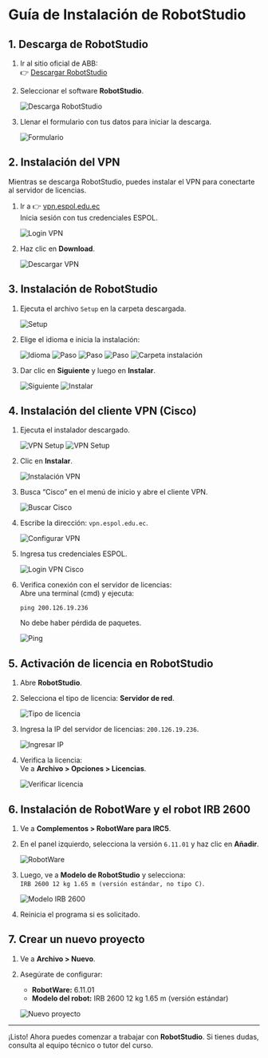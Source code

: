 # Guía de Instalación de RobotStudio

## 1. Descarga de RobotStudio

1. Ir al sitio oficial de ABB:  
   👉 [Descargar RobotStudio](https://new.abb.com/products/robotics/es/software-y-digital/descargas-de-software)

2. Seleccionar el software **RobotStudio**.

   ![Descarga RobotStudio](https://github.com/user-attachments/assets/c7d2ca2f-5017-419b-8f9d-e9fcf442cf3b)

3. Llenar el formulario con tus datos para iniciar la descarga.

   ![Formulario](https://github.com/user-attachments/assets/75bf66be-f7e4-4a08-a41c-f19085d245d0)

## 2. Instalación del VPN

Mientras se descarga RobotStudio, puedes instalar el VPN para conectarte al servidor de licencias.

1. Ir a 👉 [vpn.espol.edu.ec](https://vpn.espol.edu.ec)  
   Inicia sesión con tus credenciales ESPOL.

   ![Login VPN](https://github.com/user-attachments/assets/a38f6591-eafe-4ad4-b638-9ff7675b2ea4)

2. Haz clic en **Download**.

   ![Descargar VPN](https://github.com/user-attachments/assets/0d8ba164-4bf9-43d8-a3ae-fdd13d40501a)

## 3. Instalación de RobotStudio

1. Ejecuta el archivo `Setup` en la carpeta descargada.

   ![Setup](https://github.com/user-attachments/assets/4e521021-618b-4584-ba03-f61a7b822e20)

2. Elige el idioma e inicia la instalación:

   ![Idioma](https://github.com/user-attachments/assets/7931ee6d-0e09-4f3e-9832-a8b66b3b697c)
   ![Paso](https://github.com/user-attachments/assets/e597e0e0-93e3-4293-86d1-0fc4aa2489eb)
   ![Paso](https://github.com/user-attachments/assets/a4062ca9-0be7-4048-a5bb-7c800514e664)
   ![Paso](https://github.com/user-attachments/assets/a10130ef-d616-4d7d-b63d-2ed043bd582c)
   ![Carpeta instalación](https://github.com/user-attachments/assets/5277a317-783c-4a85-a30f-d499b4b96ca7)

3. Dar clic en **Siguiente** y luego en **Instalar**.

   ![Siguiente](https://github.com/user-attachments/assets/8cd2138f-c50b-4f46-a697-be54c7f7607f)
   ![Instalar](https://github.com/user-attachments/assets/cc374f72-84d6-4a56-a22a-6522a0c9cfcf)

## 4. Instalación del cliente VPN (Cisco)

1. Ejecuta el instalador descargado.

   ![VPN Setup](https://github.com/user-attachments/assets/660edad4-d6f1-48e5-a580-017b066e37c9)
   ![VPN Setup](https://github.com/user-attachments/assets/84ab538e-51b0-4d33-9b89-b28c17c3efd7)

2. Clic en **Instalar**.

   ![Instalación VPN](https://github.com/user-attachments/assets/4939d31f-e592-4741-a54d-a37facab43b5)

3. Busca “Cisco” en el menú de inicio y abre el cliente VPN.

   ![Buscar Cisco](https://github.com/user-attachments/assets/575b99b4-adfa-49d6-911b-d0fca942eed4)

4. Escribe la dirección: `vpn.espol.edu.ec`.

   ![Configurar VPN](https://github.com/user-attachments/assets/aa4024a0-9cc3-466a-94c2-d133231a14fb)

5. Ingresa tus credenciales ESPOL.

   ![Login VPN Cisco](https://github.com/user-attachments/assets/be70961b-0794-4930-b1a1-0d30300d749a)

6. Verifica conexión con el servidor de licencias:  
   Abre una terminal (cmd) y ejecuta:

   ```
   ping 200.126.19.236
   ```

   No debe haber pérdida de paquetes.

   ![Ping](https://github.com/user-attachments/assets/ed52bf41-4314-4a41-9241-777259b89e52)

## 5. Activación de licencia en RobotStudio

1. Abre **RobotStudio**.

2. Selecciona el tipo de licencia: **Servidor de red**.

   ![Tipo de licencia](https://github.com/user-attachments/assets/12796cb2-a906-4e79-a8cc-1f705e680e2a)

3. Ingresa la IP del servidor de licencias: `200.126.19.236`.

   ![Ingresar IP](https://github.com/user-attachments/assets/0196e356-ca0a-4333-9cb3-58e427bda51f)

4. Verifica la licencia:  
   Ve a **Archivo > Opciones > Licencias**.

   ![Verificar licencia](https://github.com/user-attachments/assets/3114a1cb-0dd5-43de-a7de-3ddd7d04e084)

## 6. Instalación de RobotWare y el robot IRB 2600

1. Ve a **Complementos > RobotWare para IRC5**.

2. En el panel izquierdo, selecciona la versión `6.11.01` y haz clic en **Añadir**.

   ![RobotWare](https://github.com/user-attachments/assets/6b58c872-e845-471c-9484-570bd1ed33e8)

3. Luego, ve a **Modelo de RobotStudio** y selecciona:  
   `IRB 2600 12 kg 1.65 m (versión estándar, no tipo C)`.

   ![Modelo IRB 2600](https://github.com/user-attachments/assets/ad855e64-d9ad-4f0f-8bed-6ca96bba5ce1)

4. Reinicia el programa si es solicitado.

## 7. Crear un nuevo proyecto

1. Ve a **Archivo > Nuevo**.

2. Asegúrate de configurar:

   - **RobotWare:** 6.11.01  
   - **Modelo del robot:** IRB 2600 12 kg 1.65 m (versión estándar)

   ![Nuevo proyecto](https://github.com/user-attachments/assets/f4dcdcb1-db13-41dd-bffe-f3beb6e03c04)

---

¡Listo! Ahora puedes comenzar a trabajar con **RobotStudio**. Si tienes dudas, consulta al equipo técnico o tutor del curso.
